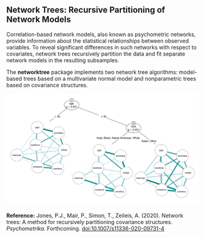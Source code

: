 
<!-- index.md is generated from index.Rmd. Please edit that file and run rmarkdown::render("index.Rmd") -->

## Network Trees: Recursive Partitioning of Network Models

Correlation-based network models, also known as psychometric networks,
provide information about the statistical relationships between observed
variables. To reveal significant differences in such networks with
respect to covariates, network trees recursively partition the data and
fit separate network models in the resulting subsamples.

The **networktree** package implements two network tree algorithms:
model-based trees based on a multivariate normal model and nonparametric
trees based on covariance structures.

![](man/figures/index-networktree-1.svg)<!-- -->

**Reference:** Jones, P.J., Mair, P., Simon, T., Zeileis, A. (2020).
Network trees: A method for recursively partitioning covariance
structures. *Psychometrika*. Forthcoming.
[doi:10.1007/s11336-020-09731-4](https://doi.org/10.1007/s11336-020-09731-4)
